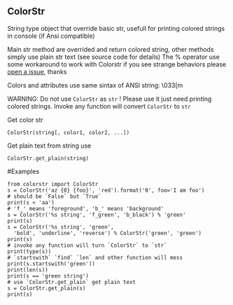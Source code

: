 ColorStr
--------

String type object that override basic str, usefull for printing colored
strings in console (if Ansi compatible)

Main str method are overrided and return colored string, other methods
simply use plain str text (see source code for details)
The % operator use some workaround to work with Colorstr
if you see strange behaviors please [open a issue](https://github.com/loggerhead/ColorStr/issues), thanks


Colors and attributes use same sintax of ANSI string:
    \033[<attributes list>m


WARNING: Do not use `ColorStr` as `str` ! Please use it just need printing
colored strings. Invoke any function will convert `ColorStr` to `str`

Get color str

    ColorStr(string[, color1, color2, ...])

Get plain text from string use

    ColorStr.get_plain(string)

#Examples

    from colorstr import ColorStr
    s = ColorStr('az {0} {foo}', 'red').format('0', foo='I am foo')
    # should be `False` but `True`
    print(s < 'aa')
    # 'f_' means 'foreground', 'b_' means 'background'
    s = ColorStr('%s string', 'f_green', 'b_black') % 'green'
    print(s)
    s = ColorStr('%s string', 'green',
      'bold', 'underline', 'reverse') % ColorStr('green', 'green')
    print(s)
    # invoke any function will turn `ColorStr` to `str`
    print(type(s))
    # `startswith` `find` `len` and other function will mess
    print(s.startswith('green'))
    print(len(s))
    print(s == 'green string')
    # use `ColorStr.get_plain` get plain text
    s = ColorStr.get_plain(s)
    print(s)
